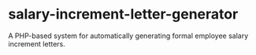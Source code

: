 # salary-increment-letter-generator
A PHP-based system for automatically generating formal employee salary increment letters.
